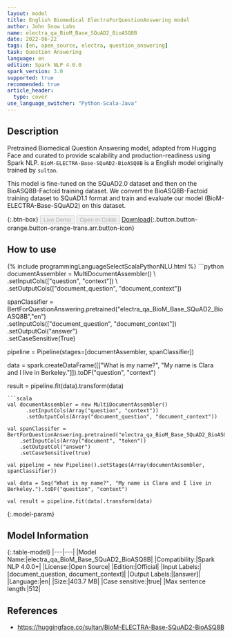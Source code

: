 ```yaml
---
layout: model
title: English Biomedical ElectraForQuestionAnswering model
author: John Snow Labs
name: electra_qa_BioM_Base_SQuAD2_BioASQ8B
date: 2022-06-22
tags: [en, open_source, electra, question_answering]
task: Question Answering
language: en
edition: Spark NLP 4.0.0
spark_version: 3.0
supported: true
recommended: true
article_header:
  type: cover
use_language_switcher: "Python-Scala-Java"
---
```


## Description

Pretrained Biomedical Question Answering model, adapted from Hugging Face and curated to provide scalability and production-readiness using Spark NLP. `BioM-ELECTRA-Base-SQuAD2-BioASQ8B` is a English model originally trained by `sultan`.

This model is fine-tuned on the SQuAD2.0 dataset and then on the BioASQ8B-Factoid training dataset. We convert the BioASQ8B-Factoid training dataset to SQuAD1.1 format and train and evaluate our model (BioM-ELECTRA-Base-SQuAD2) on this dataset.

{:.btn-box}
<button class="button button-orange" disabled>Live Demo</button>
<button class="button button-orange" disabled>Open in Colab</button>
[Download](https://s3.amazonaws.com/auxdata.johnsnowlabs.com/public/models/electra_qa_BioM_Base_SQuAD2_BioASQ8B_en_4.0.0_3.0_1655918942331.zip){:.button.button-orange.button-orange-trans.arr.button-icon}

## How to use



<div class="tabs-box" markdown="1">
{% include programmingLanguageSelectScalaPythonNLU.html %}
```python
documentAssembler = MultiDocumentAssembler() \
    .setInputCols(["question", "context"]) \
    .setOutputCols(["document_question", "document_context"])

spanClassifier = BertForQuestionAnswering.pretrained("electra_qa_BioM_Base_SQuAD2_BioASQ8B","en") \
    .setInputCols(["document_question", "document_context"]) \
    .setOutputCol("answer")\
    .setCaseSensitive(True)
    
pipeline = Pipeline(stages=[documentAssembler, spanClassifier])

data = spark.createDataFrame([["What is my name?", "My name is Clara and I live in Berkeley."]]).toDF("question", "context")

result = pipeline.fit(data).transform(data)
```
```scala
val documentAssembler = new MultiDocumentAssembler() 
      .setInputCols(Array("question", "context")) 
      .setOutputCols(Array("document_question", "document_context"))
 
val spanClassifer = BertForQuestionAnswering.pretrained("electra_qa_BioM_Base_SQuAD2_BioASQ8B","en") 
    .setInputCols(Array("document", "token")) 
    .setOutputCol("answer")
    .setCaseSensitive(true)

val pipeline = new Pipeline().setStages(Array(documentAssembler, spanClassifier))

val data = Seq("What is my name?", "My name is Clara and I live in Berkeley.").toDF("question", "context")

val result = pipeline.fit(data).transform(data)
```
</div>

{:.model-param}
## Model Information

{:.table-model}
|---|---|
|Model Name:|electra_qa_BioM_Base_SQuAD2_BioASQ8B|
|Compatibility:|Spark NLP 4.0.0+|
|License:|Open Source|
|Edition:|Official|
|Input Labels:|[document_question, document_context]|
|Output Labels:|[answer]|
|Language:|en|
|Size:|403.7 MB|
|Case sensitive:|true|
|Max sentence length:|512|

## References

- https://huggingface.co/sultan/BioM-ELECTRA-Base-SQuAD2-BioASQ8B

